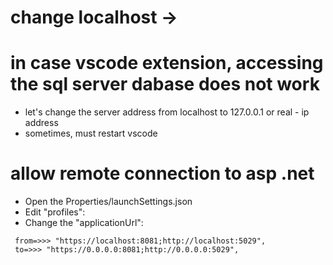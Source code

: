 # change localhost ->

# in case vscode extension, accessing the sql server dabase does not work

- let's change the server address from localhost to 127.0.0.1 or real - ip address
- sometimes, must restart vscode

# allow remote connection to asp .net

- Open the Properties/launchSettings.json
- Edit "profiles":
- Change the "applicationUrl":

```
 from=>>> "https://localhost:8081;http://localhost:5029",
 to=>>> "https://0.0.0.0:8081;http://0.0.0.0:5029",
```
